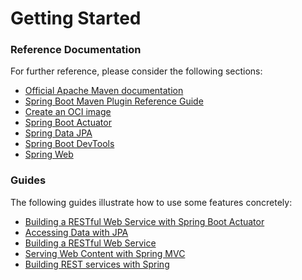 # Getting Started

### Reference Documentation
For further reference, please consider the following sections:

* [Official Apache Maven documentation](https://maven.apache.org/guides/index.html)
* [Spring Boot Maven Plugin Reference Guide](https://docs.spring.io/spring-boot/docs/3.2.4/maven-plugin/reference/html/)
* [Create an OCI image](https://docs.spring.io/spring-boot/docs/3.2.4/maven-plugin/reference/html/#build-image)
* [Spring Boot Actuator](https://docs.spring.io/spring-boot/docs/3.2.4/reference/htmlsingle/index.html#actuator)
* [Spring Data JPA](https://docs.spring.io/spring-boot/docs/3.2.4/reference/htmlsingle/index.html#data.sql.jpa-and-spring-data)
* [Spring Boot DevTools](https://docs.spring.io/spring-boot/docs/3.2.4/reference/htmlsingle/index.html#using.devtools)
* [Spring Web](https://docs.spring.io/spring-boot/docs/3.2.4/reference/htmlsingle/index.html#web)

### Guides
The following guides illustrate how to use some features concretely:

* [Building a RESTful Web Service with Spring Boot Actuator](https://spring.io/guides/gs/actuator-service/)
* [Accessing Data with JPA](https://spring.io/guides/gs/accessing-data-jpa/)
* [Building a RESTful Web Service](https://spring.io/guides/gs/rest-service/)
* [Serving Web Content with Spring MVC](https://spring.io/guides/gs/serving-web-content/)
* [Building REST services with Spring](https://spring.io/guides/tutorials/rest/)

